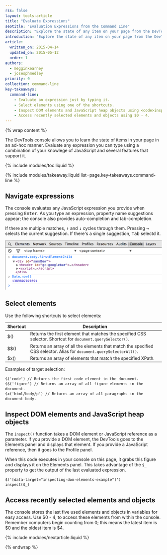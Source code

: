 ```yaml
---
rss: false
layout: tools-article
title: "Evaluate Expressions"
seotitle: "Evaluation Expressions from the Command Line"
description: "Explore the state of any item on your page from the DevTools console."
introduction: "Explore the state of any item on your page from the DevTools console using one of its evaluation capabilities."
article:
  written_on: 2015-04-14
  updated_on: 2015-05-12
  order: 1
authors:
  - megginkearney
  - josesphmedley
priority: 0
collection: command-line
key-takeaways:
  command-line:
    - Evaluate an expression just by typing it.
    - Select elements using one of the shortcuts.
    - Inspect DOM elements and JavaScript heap objects using <code>inspect()</code>.
    - Access recently selected elements and objects using $0 - 4.
---
```

{% wrap content %}

The DevTools console allows you to learn the state of items
in your page in an ad-hoc manner.
Evaluate any expression you can type using a combination
of your knowlege of JavaScript and several features that support it.

{% include modules/toc.liquid %}

{% include modules/takeaway.liquid list=page.key-takeaways.command-line %}

## Navigate expressions

The console evaluates any JavaScript expression you provide
when pressing <kbd class="kbd">Enter</kbd>.
As you type an expression,
property name suggestions appear;
the console also provides auto-completion and tab-completion.

If there are multiple matches,
<kbd class="kbd">↑</kbd> and <kbd class="kbd">↓</kbd> cycles through them. Pressing <kbd class="kbd">→</kbd> selects the current suggestion.
If there's a single suggestion,
<kbd class="kbd">Tab</kbd> selectd it.

![Simple expressions in the console.](images/evaluate-expressions.png)

## Select elements

Use the following shortcuts to select elements:

<table class="table-2">
  <thead>
    <tr>
      <th>Shortcut</th>
      <th>Description</th>
    </tr>
  </thead>
  <tbody>
    <tr>
      <td data-th="Shortcut">$()</td>
      <td data-th="Description">Returns the first element that matches the specified CSS selector. Shortcut for <code>document.querySelector()</code>.</td>
    </tr>
    <tr>
      <td data-th="Shortcut">$$()</td>
      <td data-th="Description">Returns an array of all the elements that match the specified CSS selector. Alias for <code>document.querySelectorAll()</code>.</td>
    </tr>
    <tr>
      <td data-th="Shortcut">$x()</td>
      <td data-th="Description">Returns an array of elements that match the specified XPath.</td>
    </tr>
  </tbody>
</table>

Examples of target selection:

    $('code') // Returns the first code element in the document.
    $$('figure') // Returns an array of all figure elements in the document.
    $x('html/body/p') // Returns an array of all paragraphs in the document body.

## Inspect DOM elements and JavaScript heap objects

The `inspect()` function takes a DOM element or JavaScript reference
as a parameter.
If you provide a DOM element,
the DevTools goes to the Elements panel and displays that element.
If you provide a JavaScript reference,
then it goes to the Profile panel.

When this code executes in your console on this page,
it grabs this figure and displays it on the Elements panel.
This takes advantage of the `$_` property
to get the output of the last evaluated expression.

    $('[data-target="inspecting-dom-elements-example"]')
    inspect($_)

## Access recently selected elements and objects

The console stores the last five used elements and objects
in variables for easy access.
Use $0 - 4,
to access these elements from within the console.
Remember computers begin counting from 0;
this means the latest item is $0 and the oldest item is $4.

{% include modules/nextarticle.liquid %}

{% endwrap %}
